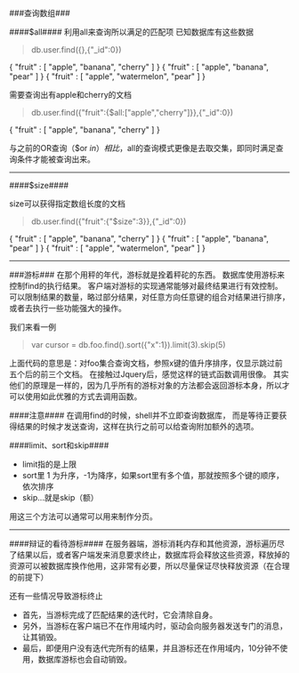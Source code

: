###查询数组###

####$all####
利用all来查询所以满足的匹配项
已知数据库有这些数据
> db.user.find({},{"_id":0})

{ "fruit" : [ "apple", "banana", "cherry" ] }
{ "fruit" : [ "apple", "banana", "pear" ] }
{ "fruit" : [ "apple", "watermelon", "pear" ] }

需要查询出有apple和cherry的文档
> db.user.find({"fruit":{$all:["apple","cherry"]}},{"_id":0})

{ "fruit" : [ "apple", "banana", "cherry" ] }

与之前的OR查询（$or $in）相比，$all的查询模式更像是去取交集，即同时满足查询条件才能被查询出来。

***

####$size####

size可以获得指定数组长度的文档
> db.user.find({"fruit":{"$size":3}},{"_id":0})

{ "fruit" : [ "apple", "banana", "cherry" ] }
{ "fruit" : [ "apple", "banana", "pear" ] }
{ "fruit" : [ "apple", "watermelon", "pear" ] }

***

###游标###
在那个用秤的年代，游标就是拴着秤砣的东西。
数据库使用游标来控制find的执行结果。
客户端对游标的实现通常能够对最终结果进行有效控制。
可以限制结果的数量，略过部分结果，对任意方向任意键的组合对结果进行排序，或者去执行一些功能强大的操作。

我们来看一例
> var cursor = db.foo.find().sort({"x":1}).limit(3).skip(5)

上面代码的意思是：对foo集合查询文档，参照x键的值升序排序，仅显示跳过前五个后的前三个文档。
在接触过Jquery后，感觉这样的链式函数调用很像。
其实他们的原理是一样的，因为几乎所有的游标对象的方法都会返回游标本身，所以才可以使用如此优雅的方式去调用函数。

####注意####
在调用find的时候，shell并不立即查询数据库，
而是等待正要获得结果的时候才发送查询，这样在执行之前可以给查询附加额外的选项。

####limit、sort和skip####
* limit指的是上限
* sort里 1 为升序，-1为降序，如果sort里有多个值，那就按照多个键的顺序，依次排序
* skip...就是skip（额）

用这三个方法可以通常可以用来制作分页。

***

####辩证的看待游标####
在服务器端，游标消耗内存和其他资源，游标遍历尽了结果以后，或者客户端发来消息要求终止，数据库将会释放这些资源，释放掉的资源可以被数据库换作他用，这非常有必要，所以尽量保证尽快释放资源（在合理的前提下）

还有一些情况导致游标终止
* 首先，当游标完成了匹配结果的迭代时，它会清除自身。
* 另外，当游标在客户端已不在作用域内时，驱动会向服务器发送专门的消息，让其销毁。
* 最后，即便用户没有迭代完所有的结果，并且游标还在作用域内，10分钟不使用，数据库游标也会自动销毁。